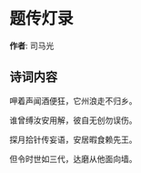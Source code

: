 # 题传灯录

**作者**: 司马光

## 诗词内容

呷着声闻酒便狂，它州浪走不归乡。

谁曾缚汝安用解，彼自无创勿误伤。

探月拾针传妄语，安居暇食赖先王。

但令时世如三代，达磨从他面向墙。

